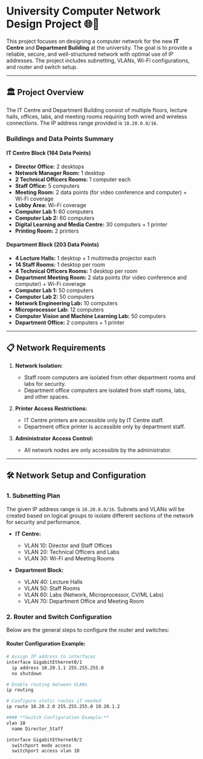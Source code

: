 # University Computer Network Design Project 🌐🏢

This project focuses on designing a computer network for the new **IT Centre** and **Department Building** at the university. The goal is to provide a reliable, secure, and well-structured network with optimal use of IP addresses. The project includes subnetting, VLANs, Wi-Fi configurations, and router and switch setup.

---

## 🏛️ Project Overview

The IT Centre and Department Building consist of multiple floors, lecture halls, offices, labs, and meeting rooms requiring both wired and wireless connections. The IP address range provided is `10.20.0.0/16`.

### **Buildings and Data Points Summary**

#### IT Centre Block (164 Data Points)
- **Director Office:** 2 desktops  
- **Network Manager Room:** 1 desktop  
- **2 Technical Officers Rooms:** 1 computer each  
- **Staff Office:** 5 computers  
- **Meeting Room:** 2 data points (for video conference and computer) + Wi-Fi coverage  
- **Lobby Area:** Wi-Fi coverage  
- **Computer Lab 1:** 60 computers  
- **Computer Lab 2:** 60 computers  
- **Digital Learning and Media Centre:** 30 computers + 1 printer  
- **Printing Room:** 2 printers  

#### Department Block (203 Data Points)
- **4 Lecture Halls:** 1 desktop + 1 multimedia projector each  
- **14 Staff Rooms:** 1 desktop per room  
- **4 Technical Officers Rooms:** 1 desktop per room  
- **Department Meeting Room:** 2 data points (for video conference and computer) + Wi-Fi coverage  
- **Computer Lab 1:** 50 computers  
- **Computer Lab 2:** 50 computers  
- **Network Engineering Lab:** 10 computers  
- **Microprocessor Lab:** 12 computers  
- **Computer Vision and Machine Learning Lab:** 50 computers  
- **Department Office:** 2 computers + 1 printer  

---

## 📋 Network Requirements

1. **Network Isolation:**  
   - Staff room computers are isolated from other department rooms and labs for security.  
   - Department office computers are isolated from staff rooms, labs, and other spaces.

2. **Printer Access Restrictions:**  
   - IT Centre printers are accessible only by IT Centre staff.  
   - Department office printer is accessible only by department staff.

3. **Administrator Access Control:**  
   - All network nodes are only accessible by the administrator.

---

## 🛠️ Network Setup and Configuration

### 1. **Subnetting Plan**
The given IP address range is `10.20.0.0/16`. Subnets and VLANs will be created based on logical groups to isolate different sections of the network for security and performance.

- **IT Centre:**  
  - VLAN 10: Director and Staff Offices  
  - VLAN 20: Technical Officers and Labs  
  - VLAN 30: Wi-Fi and Meeting Rooms  

- **Department Block:**  
  - VLAN 40: Lecture Halls  
  - VLAN 50: Staff Rooms  
  - VLAN 60: Labs (Network, Microprocessor, CV/ML Labs)  
  - VLAN 70: Department Office and Meeting Room  

### 2. **Router and Switch Configuration**
Below are the general steps to configure the router and switches:

#### Router Configuration Example:
```bash
# Assign IP address to interfaces
interface GigabitEthernet0/1
  ip address 10.20.1.1 255.255.255.0
  no shutdown

# Enable routing between VLANs
ip routing

# Configure static routes if needed
ip route 10.20.2.0 255.255.255.0 10.20.1.2

#### **Switch Configuration Example:**
vlan 10
  name Director_Staff

interface GigabitEthernet0/2
  switchport mode access
  switchport access vlan 10
